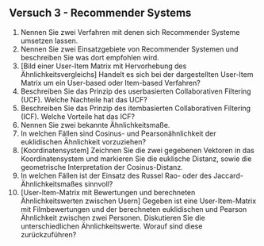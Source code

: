 ## Versuch 3 - Recommender Systems

 1. Nennen Sie zwei Verfahren mit denen sich Recommender Systeme umsetzen lassen.
 2. Nennen Sie zwei Einsatzgebiete von Recommender Systemen und beschreiben Sie was dort empfohlen wird.
 3. [Bild einer User-Item Matrix mit Hervorhebung des Ähnlichkeitsvergleichs] Handelt es sich bei der dargestellten User-Item Matrix um ein User-based oder Item-based Verfahren?
 4. Beschreiben Sie das Prinzip des userbasierten Collaborativen Filtering (UCF). Welche Nachteile hat das UCF?
 5. Beschreiben Sie das Prinzip des itembasierten Collaborativen Filtering (ICF). Welche Vorteile hat das ICF?
 6. Nennen Sie zwei bekannte Ähnlichkeitsmaße.
 7. In welchen Fällen sind Cosinus- und Pearsonähnlichkeit der euklidischen Ähnlichkeit vorzuziehen?
 8. [Koordinatensystem] Zeichnen Sie die zwei gegebenen Vektoren in das Koordinatensystem und markieren Sie die euklische Distanz, sowie die geometrische Interpretation der Cosinus-Distanz.
 9. In welchen Fällen ist der Einsatz des Russel Rao- oder des Jaccard-Ähnlichkeitsmaßes sinnvoll?
10. [User-Item-Matrix mit Bewertungen und berechneten Ähnlichkeitswerten zwischen Usern] Gegeben ist eine User-Item-Matrix mit Filmbewertungen und der berechneten euklidischen und Pearson Ähnlichkeit zwischen zwei Personen. Diskutieren Sie die unterschiedlichen Ähnlichkeitswerte. Worauf sind diese zurückzuführen?